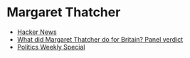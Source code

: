 Margaret Thatcher
=================

 * [Hacker News](https://news.ycombinator.com/item?id=5511146)
 * [What did Margaret Thatcher do for Britain? Panel verdict](http://www.guardian.co.uk/commentisfree/2013/apr/08/what-did-margaret-thatcher-do-britain)
 * [Politics Weekly Special](http://www.guardian.co.uk/politics/audio/2013/apr/08/margaret-thatcher-conservatives)
